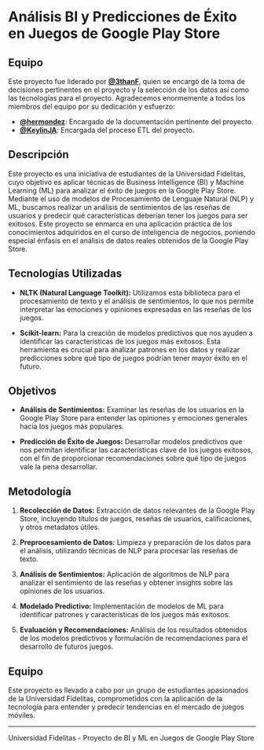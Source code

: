 # Análisis BI y Predicciones de Éxito en Juegos de Google Play Store

## Equipo

Este proyecto fue liderado por **[@3thanF](https://github.com/3thanF)**, quien se encargó de la toma de decisiones pertinentes en el proyecto y la selección de los datos así como las tecnologías para el proyecto. Agradecemos enormemente a todos los miembros del equipo por su dedicación y esfuerzo:

- **[@hermondez](https://github.com/hermondez)**: Encargado de la documentación pertinente del proyecto.
- **[@KeylinJA](https://github.com/KeylinJA)**: Encargada del proceso ETL del proyecto.

## Descripción

Este proyecto es una iniciativa de estudiantes de la Universidad Fidelitas, cuyo objetivo es aplicar técnicas de Business Intelligence (BI) y Machine Learning (ML) para analizar el éxito de juegos en la Google Play Store. Mediante el uso de modelos de Procesamiento de Lenguaje Natural (NLP) y ML, buscamos realizar un análisis de sentimientos de las reseñas de usuarios y predecir qué características deberían tener los juegos para ser exitosos. Este proyecto se enmarca en una aplicación práctica de los conocimientos adquiridos en el curso de inteligencia de negocios, poniendo especial énfasis en el análisis de datos reales obtenidos de la Google Play Store.

## Tecnologías Utilizadas

- **NLTK (Natural Language Toolkit):** Utilizamos esta biblioteca para el procesamiento de texto y el análisis de sentimientos, lo que nos permite interpretar las emociones y opiniones expresadas en las reseñas de los juegos.

- **Scikit-learn:** Para la creación de modelos predictivos que nos ayuden a identificar las características de los juegos más exitosos. Esta herramienta es crucial para analizar patrones en los datos y realizar predicciones sobre qué tipo de juegos podrían tener mayor éxito en el futuro.

## Objetivos

- **Análisis de Sentimientos:** Examinar las reseñas de los usuarios en la Google Play Store para entender las opiniones y emociones generales hacia los juegos más populares.

- **Predicción de Éxito de Juegos:** Desarrollar modelos predictivos que nos permitan identificar las características clave de los juegos exitosos, con el fin de proporcionar recomendaciones sobre qué tipo de juegos vale la pena desarrollar.

## Metodología

1. **Recolección de Datos:** Extracción de datos relevantes de la Google Play Store, incluyendo títulos de juegos, reseñas de usuarios, calificaciones, y otros metadatos útiles.

2. **Preprocesamiento de Datos:** Limpieza y preparación de los datos para el análisis, utilizando técnicas de NLP para procesar las reseñas de texto.

3. **Análisis de Sentimientos:** Aplicación de algoritmos de NLP para analizar el sentimiento de las reseñas y obtener insights sobre las opiniones de los usuarios.

4. **Modelado Predictivo:** Implementación de modelos de ML para identificar patrones y características de los juegos más exitosos.

5. **Evaluación y Recomendaciones:** Análisis de los resultados obtenidos de los modelos predictivos y formulación de recomendaciones para el desarrollo de futuros juegos.

## Equipo

Este proyecto es llevado a cabo por un grupo de estudiantes apasionados de la Universidad Fidelitas, comprometidos con la aplicación de la tecnología para entender y predecir tendencias en el mercado de juegos móviles.


---

Universidad Fidelitas - Proyecto de BI y ML en Juegos de Google Play Store